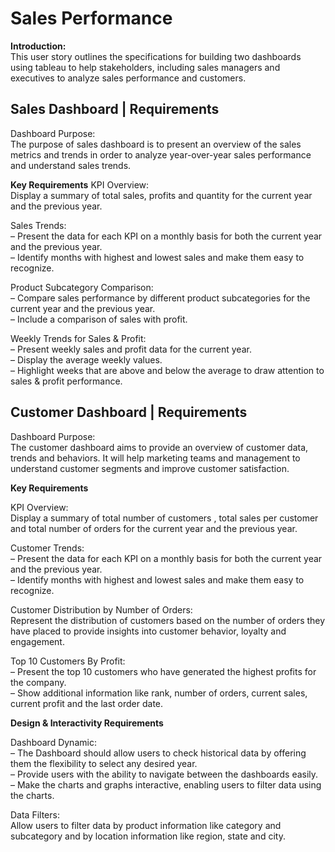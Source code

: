 # **Sales Performance**

**Introduction:** \
This user story outlines the specifications for building two dashboards using tableau to help stakeholders, including sales managers and executives to analyze sales performance and customers. 

## **Sales Dashboard** | Requirements 

Dashboard Purpose: \
The purpose of sales dashboard is to present an overview of the sales metrics and trends in order to analyze year-over-year sales performance and understand sales trends.

**Key Requirements** 
KPI Overview: \
Display a summary of total sales, profits and quantity for the current year and the previous year.

Sales Trends: \
 – Present the data for each KPI on a monthly basis for both the current year and the previous year. \
 – Identify months with highest and lowest sales and make them easy to recognize. 

Product Subcategory Comparison: \
 – Compare sales performance by different product subcategories for the current year and the previous year. \
 – Include a comparison of sales with profit. 

Weekly Trends for Sales & Profit: \
 – Present weekly sales and profit data for the current year. \
 – Display the average weekly values. \
 – Highlight weeks that are above and below the average to draw attention to sales & profit performance. 


## **Customer Dashboard** | Requirements

Dashboard Purpose: \
The customer dashboard aims to provide an overview of customer data, trends and behaviors. It will help marketing teams and management to understand customer segments and improve customer satisfaction. 

**Key Requirements** 

KPI Overview: \
Display a summary of total number of customers , total sales per customer and total number of orders for the current year and the previous year. 

Customer Trends: \
 – Present the data for each KPI on a monthly basis for both the current year and the previous year. \
 – Identify months with highest and lowest sales and make them easy to recognize. 

Customer Distribution by Number of Orders: \
Represent the distribution of customers based on the number of orders they have placed to provide insights into customer behavior, loyalty and engagement. 
 
Top 10 Customers By Profit: \
 – Present the top 10 customers who have generated the highest profits for the company. \
 – Show additional information like rank, number of orders, current sales, current profit and the last order date. 

**Design & Interactivity Requirements** 

Dashboard Dynamic: \
 – The Dashboard should allow users to check historical data by offering them the flexibility to select any desired year. \
 – Provide users with the ability to navigate between the dashboards easily. \
 – Make the charts and graphs interactive, enabling users to filter data using the charts. 

Data Filters: \
Allow users to filter data by product information like category and subcategory and by location information like region, state and city. 
